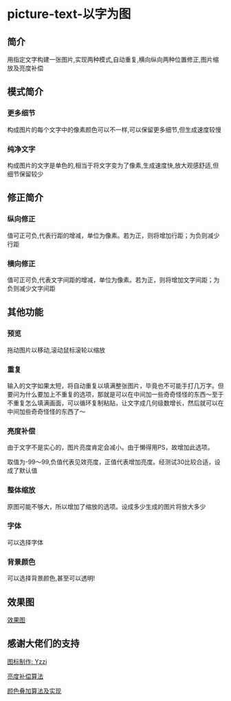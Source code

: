 # picture-text-以字为图

## 简介

用指定文字构建一张图片,实现两种模式,自动重复,横向纵向两种位置修正,图片缩放及亮度补偿

## 模式简介

### 更多细节

构成图片的每个文字中的像素颜色可以不一样,可以保留更多细节,但生成速度较慢

### 纯净文字

构成图片的文字是单色的,相当于将文字变为了像素,生成速度快,放大观感舒适,但细节保留较少

## 修正简介

### 纵向修正

值可正可负,代表行距的增减，单位为像素。若为正，则将增加行距；为负则减少行距

### 横向修正

值可正可负,代表文字间距的增减，单位为像素。若为正，则将增加文字间距；为负则减少文字间距

## 其他功能

### 预览

拖动图片以移动,滚动鼠标滚轮以缩放

### 重复

输入的文字如果太短，将自动重复以填满整张图片，毕竟也不可能手打几万字。但要问为什么要加上不重复的选项，那就是可以在中间加一些奇奇怪怪的东西～至于不重复怎么填满画面，可以循环复制粘贴，让文字成几何级数增长，然后就可以在中间加些奇奇怪怪的东西了～

### 亮度补偿

由于文字不是实心的，图片亮度肯定会减小。由于懒得用PS，故增加此选项。

取值为-99～99,负值代表见效亮度，正值代表增加亮度。经测试30比较合适，设成了默认值

### 整体缩放

原图可能不够大，所以增加了缩放的选项。设成多少生成的图片将放大多少

### 字体

可以选择字体

### 背景颜色

可以选择背景颜色,甚至可以透明!

## 效果图

[效果图](https://s3.ax1x.com/2021/02/16/yg9UgA.png)

## 感谢大佬们的支持

[图标制作: Yzzi](https://github.com/uiYzzi)

[亮度补偿算法](https://blog.csdn.net/maozefa/article/details/4493395)

[颜色叠加算法及实现](https://blog.csdn.net/u012377293/article/details/108606854)

